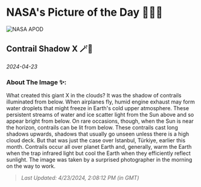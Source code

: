 
# NASA's Picture of the Day 🧑‍🚀💫

  ![NASA APOD](https://apod.nasa.gov/apod/image/2404/ContrailX_Ekmen_2268.jpg)
  
  ## Contrail Shadow X 🪄🌌
  
  _2024-04-23_
  
  ### About The Image ✨: 
  
  What created this giant X in the clouds? It was the shadow of contrails illuminated from below. When airplanes fly, humid engine exhaust may form water droplets that might freeze in Earth's cold upper atmosphere.  These persistent streams of water and ice scatter light from the Sun above and so appear bright from below. On rare occasions, though, when the Sun is near the horizon, contrails can be lit from below.  These contrails cast long shadows upwards, shadows that usually go unseen unless there is a high cloud deck. But that was just the case over Istanbul, Türkiye, earlier this month. Contrails occur all over planet Earth and, generally, warm the Earth when the trap infrared light but cool the Earth when they efficiently reflect sunlight. The image was taken by a surprised photographer in the morning on the way to work.
  
  
  
  > _Last Updated: 4/23/2024, 2:08:12 PM (in GMT)_
  